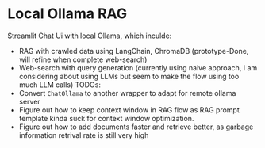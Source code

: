 # ﻿Local Ollama RAG
Streamlit Chat Ui with local Ollama, which inculde:
- RAG with crawled data using LangChain, ChromaDB (prototype-Done, will refine when complete web-search)
- Web-search with query generation (currently using naive approach, I am considering about using LLMs but seem to make the flow using too much LLM calls)
TODOs:
- Convert ``ChatOllama`` to another wrapper to adapt for remote ollama server
- Figure out how to keep context window in RAG flow as RAG prompt template kinda suck for context window optimization.
- Figure out how to add documents faster and retrieve better, as garbage information retrival rate is still very high
